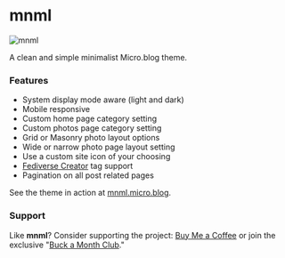 # mnml

![mnml](https://raw.githubusercontent.com/jimmitchell/mnml/main/icon.jpg)

A clean and simple minimalist Micro.blog theme.

### Features

- System display mode aware (light and dark)
- Mobile responsive
- Custom home page category setting
- Custom photos page category setting
- Grid or Masonry photo layout options
- Wide or narrow photo page layout setting
- Use a custom site icon of your choosing
- [Fediverse Creator](https://blog.joinmastodon.org/2024/07/highlighting-journalism-on-mastodon/) tag support
- Pagination on all post related pages

See the theme in action at [mnml.micro.blog](https://mnml.micro.blog).

### Support

Like **mnml**? Consider supporting the project: [Buy Me a Coffee](https://buymeacoffee.com/jim.mitchell) or join the exclusive "[Buck a Month Club](https://buymeacoffee.com/jim.mitchell/membership)."
